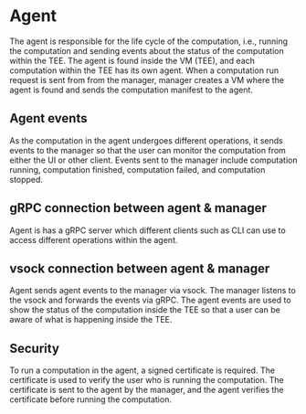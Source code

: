 # Agent

The agent is responsible for the life cycle of the computation, i.e., running the computation and sending events about the status of the computation within the TEE. The agent is found inside the VM (TEE), and each computation within the TEE has its own agent. When a computation run request is sent from from the manager, manager creates a VM where the agent is found and sends the computation manifest to the agent.

## Agent events

As the computation in the agent undergoes different operations, it sends events to the manager so that the user can monitor the computation from either the UI or other client. Events sent to the manager include computation running, computation finished, computation failed, and computation stopped.

## gRPC connection between agent & manager

Agent is has a gRPC server which different clients such as CLI can use to access different operations within the agent.

## vsock connection between agent & manager

Agent sends agent events to the manager via vsock. The manager listens to the vsock and forwards the events via gRPC. The agent events are used to show the status of the computation inside the TEE so that a user can be aware of what is happening inside the TEE.

## Security

To run a computation in the agent, a signed certificate is required. The certificate is used to verify the user who is running the computation. The certificate is sent to the agent by the manager, and the agent verifies the certificate before running the computation.
